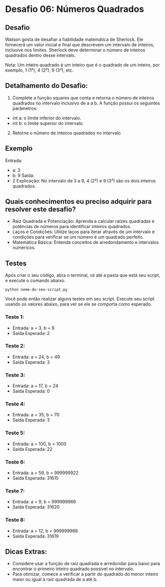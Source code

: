 # Desafio 06: Números Quadrados

## Desafio
Watson gosta de desafiar a habilidade matemática de Sherlock. Ele fornecerá um valor inicial e final que descrevem um intervalo de inteiros, inclusive nos limites. Sherlock deve determinar o número de inteiros quadrados dentro desse intervalo.

Nota: Um inteiro quadrado é um inteiro que é o quadrado de um inteiro, por exemplo, 1 (1²), 4 (2²), 9 (3²), etc.

## Detalhamento do Desafio:
1. Complete a função squares que conta e retorna o número de inteiros quadrados no intervalo inclusivo de a a b. A função possui os seguintes parâmetros:
- int a: o limite inferior do intervalo.
- int b: o limite superior do intervalo.
2. Retorne o número de inteiros quadrados no intervalo

## Exemplo
Entrada: 
- a: 3
- b: 9
Saída:
- 2
Explicação:
No intervalo de 3 a 9, 4 (2²) e 9 (3²) são os dois inteiros quadrados.

## Quais conhecimentos eu preciso adquirir para resolver este desafio?
- Raiz Quadrada e Potenciação: Aprenda a calcular raízes quadradas e potências de números para identificar inteiros quadrados.
- Laços e Condições: Utilize laços para iterar através de um intervalo e condições para verificar se um número é um quadrado perfeito.
- Matemática Básica: Entenda conceitos de arredondamento e intervalos numéricos.

## Testes
Após criar o seu código, abra o terminal, vá até a pasta que está seu script, e execute o comando abaixo.

```
python nome-do-seu-script.py
```

Você pode então realizar alguns testes em seu script. Execute seu script usando os valores abaixo, para ver se ele se comporta como esperado.

### Teste 1: 
- Entrada: a = 3, b = 9
- Saída Esperada: 2

### Teste 2: 
- Entrada: a = 24, b = 49
- Saída Esperada: 3

### Teste 3: 
- Entrada: a = 17, b = 24
- Saída Esperada: 0

### Teste 4: 
- Entrada: a = 35, b = 70
- Saída Esperada: 3

### Teste 5: 
- Entrada: a = 100, b = 1000
- Saída Esperada: 22

### Teste 6: 
- Entrada: a = 59, b = 999999922
- Saída Esperada: 31615

### Teste 7: 
- Entrada: a = 9, b = 999999966
- Saída Esperada: 31620

### Teste 8: 
- Entrada: a = 12, b = 999999988
- Saída Esperada: 31619

## Dicas Extras:
- Considere usar a função de raiz quadrada e arredondar para baixo para encontrar o primeiro inteiro quadrado possível no intervalo.
- Para otimizar, comece a verificar a partir do quadrado do menor inteiro maior ou igual à raiz quadrada de a até b.